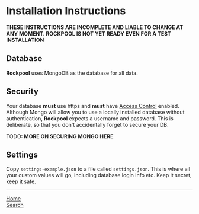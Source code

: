 # Installation Instructions

**THESE INSTRUCTIONS ARE INCOMPLETE AND LIABLE TO CHANGE AT ANY MOMENT. ROCKPOOL IS NOT YET READY EVEN FOR A TEST INSTALLATION**

## Database

**Rockpool** uses MongoDB as the database for all data.

## Security

Your database **must** use https and **must** have [Access Control](https://docs.mongodb.com/manual/tutorial/enable-authentication/) enabled. Although Mongo will allow you to use a locally installed database without authentication, **Rockpool** expects a username and password. This is deliberate, so that you don't accidentally forget to secure your DB.

  TODO: **MORE ON SECURING MONGO HERE**

## Settings

Copy `settings-example.json` to a file called `settings.json`. This is where all your custom values will go, including database login info etc. Keep it secret, keep it safe.

---
[Home](/) <br>
[Search](search.md)